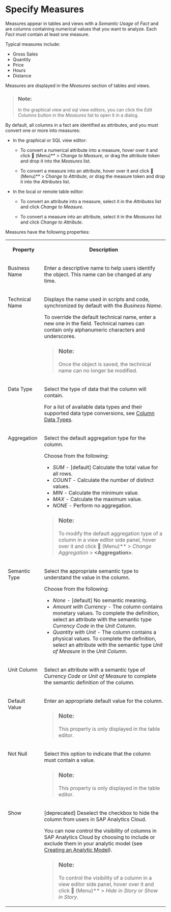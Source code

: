 <!-- loio33f7f291538a44a293a89f6f1cf1fa81 -->

<link rel="stylesheet" type="text/css" href="../css/sap-icons.css"/>

# Specify Measures

Measures appear in tables and views with a *Semantic Usage* of *Fact* and are columns containing numerical values that you want to analyze. Each *Fact* must contain at least one measure.

Typical measures include:

-   Gross Sales
-   Quantity
-   Price
-   Hours
-   Distance

Measures are displayed in the *Measures* section of tables and views.

> ### Note:  
> In the graphical view and sql view editors, you can click the *Edit Columns* button in the *Measures* list to open it in a dialog.

By default, all columns in a fact are identified as attributes, and you must convert one or more into measures:

-   In the graphical or SQL view editor:
    -   To convert a numerical attribute into a measure, hover over it and click <span class="FPA-icons"></span> \(Menu\)** \> *Change to Measure*, or drag the attribute token and drop it into the *Measures* list.

    -   To convert a measure into an attribute, hover over it and click <span class="FPA-icons"></span> \(Menu\)** \> *Change to Attribute*, or drag the measure token and drop it into the *Attributes* list.


-   In the local or remote table editor:
    -   To convert an attribute into a measure, select it in the *Attributes* list and click *Change to Measure*.

    -   To convert a measure into an attribute, select it in the *Measures* list and click *Change to Attribute*.



Measures have the following properties:


<table>
<tr>
<th valign="top">

Property



</th>
<th valign="top">

Description



</th>
</tr>
<tr>
<td valign="top">

 Business Name 



</td>
<td valign="top">

Enter a descriptive name to help users identify the object. This name can be changed at any time. 



</td>
</tr>
<tr>
<td valign="top">

 Technical Name 



</td>
<td valign="top">

Displays the name used in scripts and code, synchronized by default with the *Business Name*.

To override the default technical name, enter a new one in the field. Technical names can contain only alphanumeric characters and underscores.

> ### Note:  
> Once the object is saved, the technical name can no longer be modified.



</td>
</tr>
<tr>
<td valign="top">

Data Type



</td>
<td valign="top">

 Select the type of data that the column will contain. 

For a list of available data types and their supported data type conversions, see [Column Data Types](../Acquiring-and-Preparing-Data-in-the-Data-Builder/column-data-types-7b1dc6e.md).



</td>
</tr>
<tr>
<td valign="top">

Aggregation



</td>
<td valign="top">

 Select the default aggregation type for the column. 

Choose from the following:

-   *SUM* - \[default\] Calculate the total value for all rows.
-   *COUNT* - Calculate the number of distinct values.
-   *MIN* - Calculate the minimum value.
-   *MAX* - Calculate the maximum value.
-   *NONE* - Perform no aggregation.

> ### Note:  
> To modify the default aggregation type of a column in a view editor side panel, hover over it and click <span class="FPA-icons"></span> \(Menu\)** \> *Change Aggregation* \> **<Aggregation\>**.



</td>
</tr>
<tr>
<td valign="top">

Semantic Type



</td>
<td valign="top">

 Select the appropriate semantic type to understand the value in the column. 

Choose from the following:

-   *None* - \[default\] No semantic meaning.
-   *Amount with Currency* - The column contains monetary values. To complete the definition, select an attribute with the semantic type *Currency Code* in the *Unit Column*.
-   *Quantity with Unit* - The column contains a physical values. To complete the definition, select an attribute with the semantic type *Unit of Measure* in the *Unit Column*.



</td>
</tr>
<tr>
<td valign="top">

Unit Column



</td>
<td valign="top">

 Select an attribute with a semantic type of *Currency Code* or *Unit of Measure* to complete the semantic definition of the column. 



</td>
</tr>
<tr>
<td valign="top">

Default Value



</td>
<td valign="top">

 Enter an appropriate default value for the column. 

> ### Note:  
> This property is only displayed in the table editor.



</td>
</tr>
<tr>
<td valign="top">

Not Null



</td>
<td valign="top">

 Select this option to indicate that the column must contain a value. 

> ### Note:  
> This property is only displayed in the table editor.



</td>
</tr>
<tr>
<td valign="top">

Show



</td>
<td valign="top">

 \[deprecated\] Deselect the checkbox to hide the column from users in SAP Analytics Cloud. 

You can now control the visibility of columns in SAP Analytics Cloud by choosing to include or exclude them in your analytic model \(see [Creating an Analytic Model](creating-an-analytic-model-e5fbe9e.md)\).

> ### Note:  
> To control the visibility of a column in a view editor side panel, hover over it and click <span class="FPA-icons"></span> \(Menu\)** \> *Hide in Story* or *Show in Story*.



</td>
</tr>
</table>

